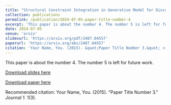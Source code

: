 ```yaml
---
title: "Structural Constraint Integration in Generative Model for Discovery of Quantum Material Candidates"
collection: publications
permalink: /publication/2024-07-05-paper-title-number-4
excerpt: 'This paper is about the number 4. The number 5 is left for future work.'
date: 2024-07-05
venue: 'arxiv'
slidesurl: 'https://arxiv.org/pdf/2407.04557'
paperurl: 'https://arxiv.org/abs/2407.04557'
citation: 'Your Name, You. (2015). &quot;Paper Title Number 3.&quot; <i>Journal 1</i>. 1(3).'
---
```

This paper is about the number 4. The number 5 is left for future work.

[Download slides here](https://arxiv.org/pdf/2407.04557)

[Download paper here](https://arxiv.org/abs/2407.04557)

Recommended citation: Your Name, You. (2015). "Paper Title Number 3." <i>Journal 1</i>. 1(3).